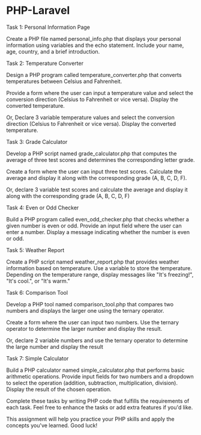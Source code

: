 # PHP-Laravel
Task 1: Personal Information Page


Create a PHP file named personal_info.php that displays your personal information using variables and the echo statement. Include your name, age, country, and a brief introduction.


Task 2: Temperature Converter


Design a PHP program called temperature_converter.php that converts temperatures between Celsius and Fahrenheit.


Provide a form where the user can input a temperature value and select the conversion direction (Celsius to Fahrenheit or vice versa). Display the converted temperature.


Or, Declare 3 variable temperature values and select the conversion direction (Celsius to Fahrenheit or vice versa). Display the converted temperature.


 


Task 3: Grade Calculator


Develop a PHP script named grade_calculator.php that computes the average of three test scores and determines the corresponding letter grade. 


Create a form where the user can input three test scores. Calculate the average and display it along with the corresponding grade (A, B, C, D, F).


Or, declare 3 variable test scores and calculate the average and display it along with the corresponding grade (A, B, C, D, F)


 


Task 4: Even or Odd Checker


Build a PHP program called even_odd_checker.php that checks whether a given number is even or odd. Provide an input field where the user can enter a number. Display a message indicating whether the number is even or odd.


 


Task 5: Weather Report


Create a PHP script named weather_report.php that provides weather information based on temperature. Use a variable to store the temperature. Depending on the temperature range, display messages like "It's freezing!", "It's cool.", or "It's warm."


 


Task 6: Comparison Tool


Develop a PHP tool named comparison_tool.php that compares two numbers and displays the larger one using the ternary operator. 


Create a form where the user can input two numbers. Use the ternary operator to determine the larger number and display the result.


Or, declare 2 variable numbers and use the ternary operator to determine the large number and display the result


 


Task 7: Simple Calculator


Build a PHP calculator named simple_calculator.php that performs basic arithmetic operations. Provide input fields for two numbers and a dropdown to select the operation (addition, subtraction, multiplication, division). Display the result of the chosen operation.


Complete these tasks by writing PHP code that fulfills the requirements of each task. Feel free to enhance the tasks or add extra features if you'd like. 


This assignment will help you practice your PHP skills and apply the concepts you've learned. Good luck!
